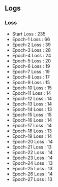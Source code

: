 ## Logs
### Loss
- Start Loss : 235
- Epoch-1 Loss : 66
- Epoch-2 Loss : 39
- Epoch-3 Loss : 28
- Epoch-4 Loss : 24
- Epoch-5 Loss : 20
- Epoch-6 Loss : 19
- Epoch-7 Loss : 19
- Epoch-8 Loss : 17
- Epoch-9 Loss : 15
- Epoch-10 Loss : 15
- Epoch-11 Loss : 14
- Epoch-12 Loss : 14
- Epoch-13 Loss : 14
- Epoch-14 Loss : 13
- Epoch-15 Loss : 15
- Epoch-16 Loss : 14
- Epoch-17 Loss : 14
- Epoch-18 Loss : 13
- Epoch-19 Loss : 14
- Epoch-20 Loss : 14
- Epoch-21 Loss : 13
- Epoch-22 Loss : 14
- Epoch-23 Loss : 14
- Epoch-24 Loss : 13
- Epoch-25 Loss : 13
- Epoch-26 Loss : 14
- Epoch-27 Loss : 13